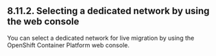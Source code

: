 ## 8.11.2. Selecting a dedicated network by using the web console

You can select a dedicated network for live migration by using the OpenShift Container Platform web console.

